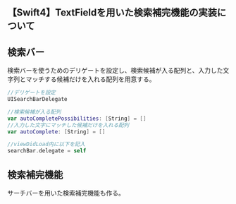 ## 【Swift4】TextFieldを用いた検索補完機能の実装について





<h2>検索バー</h2>

検索バーを使うためのデリゲートを設定し、検索候補が入る配列と、入力した文字列とマッチする候補だけを入れる配列を用意する。

```swift
//デリゲートを設定
UISearchBarDelegate

//検索候補が入る配列
var autoCompletePossibilities: [String] = []
//入力した文字にマッチした候補だけを入れる配列
var autoComplete: [String] = []

//viewDidLoad内に以下を記入
searchBar.delegate = self
```



<h2>検索補完機能</h2>





サーチバーを用いた検索補完機能も作る。